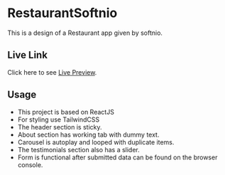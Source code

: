 # RestaurantSoftnio

This is a design of a Restaurant app given by softnio.

## Live Link

Click here to see [Live Preview](https://restaurant-softnio.netlify.app/).

## Usage

- This project is based on ReactJS
- For styling use TailwindCSS
- The header section is sticky.
- About section has working tab with dummy text.
- Carousel is autoplay and looped with duplicate items.
- The testimonials section also has a slider.
- Form is functional after submitted data can be found on the browser console.
